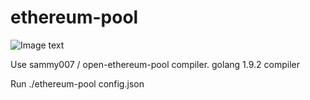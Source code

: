 # ethereum-pool

![Image text](https://github.com/lucas556/ethereum-pool/blob/master/images/demo5.png)

Use sammy007 / open-ethereum-pool compiler.
golang 1.9.2 compiler



Run ./ethereum-pool config.json
